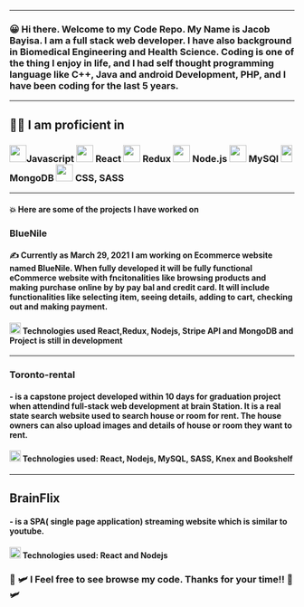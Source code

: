 
__________________
###  :grinning: Hi there. Welcome to my Code Repo. My Name is Jacob Bayisa. I am a full stack web developer. I have also background in Biomedical Engineering and Health Science. Coding is one of the thing I enjoy in life, and I had self thought programming language like  C++, Java and android Development, PHP, and I have been coding for the last 5 years. 

___
##  :muscle::smirk: I am proficient in  


### <image src ="https://user-images.githubusercontent.com/28535677/120090182-772a7800-c0ce-11eb-9824-a946eec1cb8a.png" width="30px"/>Javascript <image src ="https://user-images.githubusercontent.com/28535677/120089504-ff0d8380-c0c8-11eb-9d40-f37425b770ca.png" width="30px"/>  React <image src ="https://user-images.githubusercontent.com/28535677/120089785-780dda80-c0cb-11eb-9559-2824d9db98b2.png"  width ="30px"/> Redux  <image src ="https://user-images.githubusercontent.com/28535677/120090090-dc319e00-c0cd-11eb-8123-98d0da6f1717.jpg"  width ="30px"/> Node.js <image src = "https://user-images.githubusercontent.com/28535677/120090269-236c5e80-c0cf-11eb-9c2f-8c1ccea82c5a.png" width ="30px" /> MySQl <image src = "https://user-images.githubusercontent.com/28535677/120089792-7f34e880-c0cb-11eb-9dfc-5ab853a6af3e.png" width = "20px" height="30px"  /> MongoDB <image src ="https://user-images.githubusercontent.com/28535677/120090002-2bc39a00-c0cd-11eb-98a3-52a8de68e334.png" width ="30px" />  CSS, SASS
-----------------------------------------------------------------------------------------------------------------------------------------------------------------------------------
#### :collision: Here are some of the projects I have worked on
### BlueNile
#### :writing_hand: Currently as March 29, 2021 I am working on Ecommerce website named BlueNile. When fully developed it will be fully functional eCommerce website with fncitonalities like browsing products and making purchase online by by pay bal and credit card. It will include functionalities like selecting item, seeing details, adding to cart, checking out and making payment.
#### <image src ="https://user-images.githubusercontent.com/28535677/120091286-a09bd180-c0d7-11eb-82aa-8a3b4ba55316.png" width="20px"/> Technologies used React,Redux, Nodejs, Stripe API and MongoDB and Project is still in development 
-----------------------------------------------------------------------------------------------------------------------------------------------------------------------------------

###  Toronto-rental
#### - is a capstone project developed within 10 days for graduation project when attendind full-stack web development at brain Station. It is a real state search website used to search house or room for rent. The house owners can also upload images and details of house or room they want to rent.
####  <image src ="https://user-images.githubusercontent.com/28535677/120091286-a09bd180-c0d7-11eb-82aa-8a3b4ba55316.png" width="20px"/> Technologies used: React, Nodejs, MySQL, SASS, Knex and Bookshelf
-----------------------------------------------------------------------------------------------------------------------------------------------------------------------------------
## BrainFlix 
#### - is a SPA( single page application) streaming website which is similar to  youtube. 
#### <image src ="https://user-images.githubusercontent.com/28535677/120091286-a09bd180-c0d7-11eb-82aa-8a3b4ba55316.png" width="20px"/>  Technologies used: React and Nodejs

### :leafy_green: :small_airplane: l Feel free to see browse my code. Thanks for your time!! :leafy_green: :small_airplane:

<!--
**Jacobbayisa/Jacobbayisa** is a ✨ _special_ ✨ repository because its `README.md` (this file) appears on your GitHub profile.
